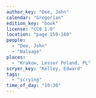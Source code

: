 ```yaml
---
author_key: "Dee, John"
calendar: "Gregorian"
edition_key: "book"
license: "CC0 1.0"
location: "page 159-160"
people:
  - "Dee, John"
  - "Nalvage"
places:
  - "Krakow, Lesser Poland, PL"
scryer_key: "Kelley, Edward"
tags:
  - "scrying"
time_of_day: "10:30"
---
```

